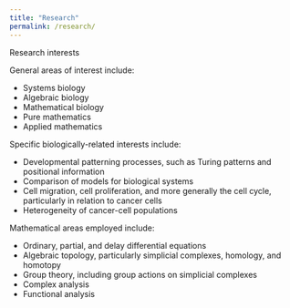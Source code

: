```yaml
---
title: "Research"
permalink: /research/
---
```


Research interests

General areas of interest include:
- Systems biology
- Algebraic biology
- Mathematical biology
- Pure mathematics
- Applied mathematics

Specific biologically-related interests include:
- Developmental patterning processes, such as Turing patterns and positional information
- Comparison of models for biological systems
- Cell migration, cell proliferation, and more generally the cell cycle, particularly in relation to cancer cells
- Heterogeneity of cancer-cell populations

Mathematical areas employed include:
- Ordinary, partial, and delay differential equations
- Algebraic topology, particularly simplicial complexes, homology, and homotopy
- Group theory, including group actions on simplicial complexes
- Complex analysis
- Functional analysis


